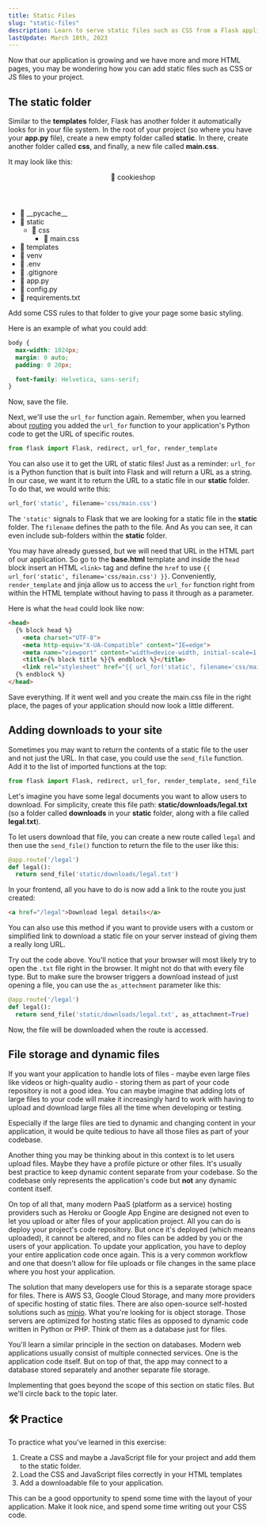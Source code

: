 ```yaml
---
title: Static Files
slug: "static-files"
description: Learn to serve static files such as CSS from a Flask application.
lastUpdate: March 10th, 2023
---
```


Now that our application is growing and we have more and more HTML pages, you may be wondering how you can add static files such as CSS or JS files to your project. 

## The static folder

Similar to the **templates** folder, Flask has another folder it automatically looks for in your file system. In the root of your project (so where you have your **app.py** file), create a new empty folder called **static**. In there, create another folder called **css**, and finally, a new file called **main.css**. 

It may look like this: 

<div class="demowindow demowindow--files" aria-hidden="true" tabindex="-1">
  <header>
    <div class="demowindow__btn"></div>
    <div class="demowindow__btn"></div>
    <div class="demowindow__btn"></div>
    <div class="demowindow__title">📁 cookieshop</div>
  </header>
  <main>
    <ul>
      <li>📁 __pycache__</li>
      <li>
        📁 static
        <ul>
          <li>
            📁 css
            <ul>
              <li>📄 main.css</li>
            </ul>
          </li>
        </ul>
      </li>
      <li>📁 templates</li>
      <li>📁 venv</li>
      <li>📄 .env</li>
      <li>📄 .gitignore</li>
      <li>📄 app.py</li>
      <li>📄 config.py</li>
      <li>📄 requirements.txt</li>
    </ul>
  </main>
</div>

Add some CSS rules to that folder to give your page some basic styling. 

Here is an example of what you could add: 

```css
body {
  max-width: 1024px;
  margin: 0 auto;
  padding: 0 20px;

  font-family: Helvetica, sans-serif;
}
```

Now, save the file. 

Next, we'll use the `url_for` function again. Remember, when you learned about [routing](/flask-tutorial/v1/routing/#more-routes) you added the `url_for` function to your application's Python code to get the URL of specific routes.

```py
from flask import Flask, redirect, url_for, render_template
```

You can also use it to get the URL of static files! Just as a reminder: `url_for` is a Python function that is built into Flask and will return a URL as a string. In our case, we want it to return the URL to a static file in our **static** folder. To do that, we would write this: 

```py
url_for('static', filename='css/main.css')
```

The `'static'` signals to Flask that we are looking for a static file in the **static** folder. The `filename` defines the path to the file. And As you can see, it can even include sub-folders within the **static** folder. 

You may have already guessed, but we will need that URL in the HTML part of our application. So go to the **base.html** template and inside the `head` block insert an HTML `<link>` tag and define the `href` to use `{{ url_for('static', filename='css/main.css') }}`. Conveniently, `render_template` and jinja allow us to access the `url_for` function right from within the HTML template without having to pass it through as a parameter. 

Here is what the `head` could look like now: 

```html
<head>
  {% block head %}
    <meta charset="UTF-8">
    <meta http-equiv="X-UA-Compatible" content="IE=edge">
    <meta name="viewport" content="width=device-width, initial-scale=1.0">
    <title>{% block title %}{% endblock %}</title>
    <link rel="stylesheet" href="{{ url_for('static', filename='css/main.css') }}">
  {% endblock %}
</head>
```

Save everything. If it went well and you create the main.css file in the right place, the pages of your application should now look a little different.

## Adding downloads to your site

Sometimes you may want to return the contents of a static file to the user and not just the URL. In that case, you could use the `send_file` function. Add it to the list of imported functions at the top: 

```py
from flask import Flask, redirect, url_for, render_template, send_file
```

Let's imagine you have some legal documents you want to allow users to download. For simplicity, create this file path: **static/downloads/legal.txt** (so a folder called **downloads** in your **static** folder, along with a file called **legal.txt**).

To let users download that file, you can create a new route called `legal` and then use the `send_file()` function to return the file to the user like this: 

```py
@app.route('/legal')
def legal():
  return send_file('static/downloads/legal.txt')
```

In your frontend, all you have to do is now add a link to the route you just created: 

```html
<a href="/legal">Download legal details</a>
```

You can also use this method if you want to provide users with a custom or simplified link to download a static file on your server instead of giving them a really long URL. 

Try out the code above. You'll notice that your browser will most likely try to open the `.txt` file right in the browser. It might not do that with every file type. But to make sure the browser triggers a download instead of just opening a file, you can use the `as_attechment` parameter like this: 

```py
@app.route('/legal')
def legal():
  return send_file('static/downloads/legal.txt', as_attachment=True)
```

Now, the file will be downloaded when the route is accessed. 

## File storage and dynamic files

If you want your application to handle lots of files - maybe even large files like videos or high-quality audio - storing them as part of your code repository is not a good idea. You can maybe imagine that adding lots of large files to your code will make it increasingly hard to work with having to upload and download large files all the time when developing or testing. 

Especially if the large files are tied to dynamic and changing content in your application, it would be quite tedious to have all those files as part of your codebase. 

Another thing you may be thinking about in this context is to let users upload files. Maybe they have a profile picture or other files. It's usually best practice to keep dynamic content separate from your codebase. So the codebase only represents the application's code but **not** any dynamic content itself. 

On top of all that, many modern PaaS (platform as a service) hosting providers such as Heroku or Google App Engine are designed not even to let you upload or alter files of your application project. All you can do is deploy your project's code repository. But once it's deployed (which means uploaded), it cannot be altered, and no files can be added by you or the users of your application. To update your application, you have to deploy your entire application code once again. This is a very common workflow and one that doesn't allow for file uploads or file changes in the same place where you host your application. 

The solution that many developers use for this is a separate storage space for files. There is AWS S3, Google Cloud Storage, and many more providers of specific hosting of static files. There are also open-source self-hosted solutions such as [minio](https://min.io/). What you're looking for is object storage. Those servers are optimized for hosting static files as opposed to dynamic code written in Python or PHP. Think of them as a database just for files. 

You'll learn a similar principle in the section on databases. Modern web applications usually consist of multiple connected services. One is the application code itself. But on top of that, the app may connect to a database stored separately and another separate file storage.

Implementing that goes beyond the scope of this section on static files. But we'll circle back to the topic later. 

## 🛠  Practice 

To practice what you've learned in this exercise: 

1. Create a CSS and maybe a JavaScript file for your project and add them to the static folder.
2. Load the CSS and JavaScript files correctly in your HTML templates
3. Add a downloadable file to your application. 

This can be a good opportunity to spend some time with the layout of your application. Make it look nice, and spend some time writing out your CSS code. 